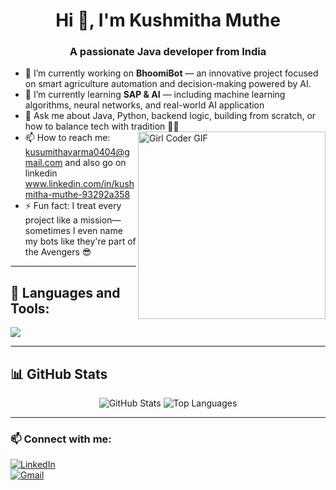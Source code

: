 <h1 align="center">Hi 👋, I'm Kushmitha Muthe</h1>
<h3 align="center">A passionate Java developer from India</h3>

- 🔭 I’m currently working on **BhoomiBot** — an innovative project focused on smart agriculture automation and decision-making powered by AI.
- 🌱 I’m currently learning **SAP & AI** — including machine learning algorithms, neural networks, and real-world AI application
- 💬 Ask me about Java, Python, backend logic, building from scratch, or how to balance tech with tradition 🧘‍♂<img src="https://media.tenor.com/IF2JdxzmyN4AAAAj/coding-girl.gif" align="right" alt="Girl Coder GIF" width="300"/>
- 📫 How to reach me: kusumithavarma0404@gmail.com and also go on linkedin www.linkedin.com/in/kushmitha-muthe-93292a358
- ⚡ Fun fact: I treat every project like a mission—sometimes I even name my bots like they're part of the Avengers 😎


---

## 🔧 Languages and Tools:
<p align="left">
  <img src="https://skillicons.dev/icons?i=java,python,mongodb,html,css,js,linux,github,git,mysql,aws" />
</p>

---

## 📊 GitHub Stats
<p align="center">
  <img src="https://github-readme-stats.vercel.app/api?username=KushmithaMuthe-43&show_icons=true&theme=radical" alt="GitHub Stats" />
  <img src="https://github-readme-stats.vercel.app/api/top-langs/?username=KushmithaMuthe-43&layout=compact&theme=radical" alt="Top Languages" />
</p>

---

### 📫 Connect with me:
[![LinkedIn](https://img.shields.io/badge/-LinkedIn-blue?style=flat-square&logo=linkedin)](https://www.linkedin.com/in/kushmitha-muthe-93292a358)  
[![Gmail](https://img.shields.io/badge/-kusumithavarma0404@gmail.com-red?style=flat-square&logo=gmail&logoColor=white)](kusumithavarma0404@gmail.com)

